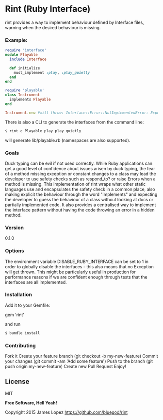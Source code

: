 # Rint (Ruby Interface)

rint provides a way to implement behaviour defined by Interface files, warning when the desired behaviour is missing.

### Example:

```ruby
require 'interface'
module Playable
  include Interface

  def initialize
    must_implement :play, :play_quietly
  end
end

require 'playable' 
class Instrument 
  implements Playable
end

Instrument.new #will throw: Interface::Error::NotImplementedError: Expected Instrument to implement play for interface Playable
```

There is also a CLI to generate the interfaces from the command line:
```sh
$ rint c Playable play play_quietly
```
will generate lib/playable.rb (namespaces are also supported).

### Goals

Duck typing can be evil if not used correctly. While Ruby applications can get a good level of confidence about issues arisen by duck typing, the fear of a method missing exception or constant changes to a class may lead the developer to use safety checks such as respond_to? or raise Errors when a method is missing. This implementation of rint wraps what other static languages use and encapsulates the safety check in a common place, also making explicit the behaviour through the word "implements" and expecting the developer to guess the behaviour of a class without looking at docs or partially implemented code. It also provides a centralised way to implement the interface pattern without having the code throwing an error in a hidden method.

### Version
0.1.0

### Options

The environment variable DISABLE_RUBY_INTERFACE can be set to 1 in order to globally disable the interfaces - this also means that no Exception will get thrown. This might be particularly useful in production for performance reasons if we are confident enough through tests that the interfaces are all implemented.

### Installation

Add it to your Gemfile:

gem 'rint'

and run 

```sh
$ bundle install
```

### Contributing

Fork it
Create your feature branch (git checkout -b my-new-feature)
Commit your changes (git commit -am 'Add some feature')
Push to the branch (git push origin my-new-feature)
Create new Pull Request
Enjoy!


License
----

MIT

**Free Software, Hell Yeah!**

Copyright 2015 James Lopez https://github.com/bluegod/rint
